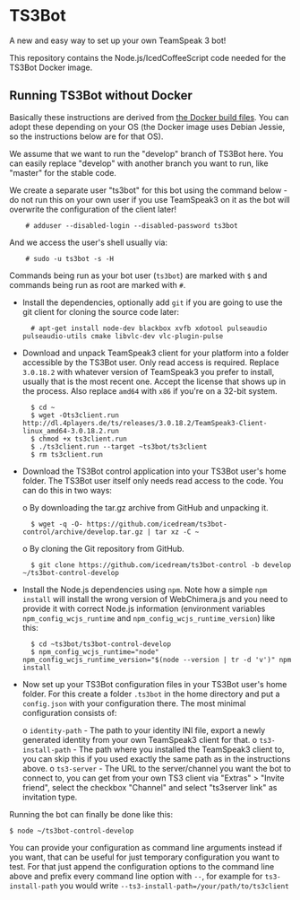 # TS3Bot

A new and easy way to set up your own TeamSpeak 3 bot!

This repository contains the Node.js/IcedCoffeeScript code needed for the TS3Bot Docker image.

## Running TS3Bot without Docker

Basically these instructions are derived from [the Docker build files](https://github.com/icedream/ts3bot-docker).
You can adopt these depending on your OS (the Docker image uses Debian Jessie, so the instructions below are for 
that OS).

We assume that we want to run the "develop" branch of TS3Bot here. You can easily replace "develop" with another branch you want to run, like "master" for the stable code.

We create a separate user "ts3bot" for this bot using the command below - do not run this on your own user if you use TeamSpeak3 on it as the bot will overwrite the configuration of the client later!

        # adduser --disabled-login --disabled-password ts3bot

And we access the user's shell usually via:

        # sudo -u ts3bot -s -H

Commands being run as your bot user (`ts3bot`) are marked with `$` and commands being run as root are marked with `#`.

- Install the dependencies, optionally add `git` if you are going to use the git client for cloning the source code later: 

        # apt-get install node-dev blackbox xvfb xdotool pulseaudio pulseaudio-utils cmake libvlc-dev vlc-plugin-pulse

- Download and unpack TeamSpeak3 client for your platform into a folder accessible by the TS3Bot user. Only read access is required. Replace `3.0.18.2` with whatever version of TeamSpeak3 you prefer to install, usually that is the most recent one. Accept the license that shows up in the process. Also replace `amd64` with `x86` if you're on a 32-bit system.

        $ cd ~
        $ wget -Ots3client.run http://dl.4players.de/ts/releases/3.0.18.2/TeamSpeak3-Client-linux_amd64-3.0.18.2.run
        $ chmod +x ts3client.run
        $ ./ts3client.run --target ~ts3bot/ts3client
        $ rm ts3client.run

- Download the TS3Bot control application into your TS3Bot user's home folder. The TS3Bot user itself only needs read access to the code. You can do this in two ways:

    o By downloading the tar.gz archive from GitHub and unpacking it.

        $ wget -q -O- https://github.com/icedream/ts3bot-control/archive/develop.tar.gz | tar xz -C ~

    o By cloning the Git repository from GitHub.
    
        $ git clone https://github.com/icedream/ts3bot-control -b develop ~/ts3bot-control-develop
        
- Install the Node.js dependencies using `npm`. Note how a simple `npm install` will install the wrong version of WebChimera.js and you need to provide it with correct Node.js information (environment variables `npm_config_wcjs_runtime` and `npm_config_wcjs_runtime_version`) like this:

        $ cd ~ts3bot/ts3bot-control-develop
        $ npm_config_wcjs_runtime="node" npm_config_wcjs_runtime_version="$(node --version | tr -d 'v')" npm install

- Now set up your TS3Bot configuration files in your TS3Bot user's home folder. For this create a folder `.ts3bot` in the home directory and put a `config.json` with your configuration there. The most minimal configuration consists of:

    o `identity-path` - The path to your identity INI file, export a newly generated identity from your own TeamSpeak3 client for that.
    o `ts3-install-path` - The path where you installed the TeamSpeak3 client to, you can skip this if you used exactly the same path as in the instructions above.
    o `ts3-server` - The URL to the server/channel you want the bot to connect to, you can get from your own TS3 client via "Extras" > "Invite friend", select the checkbox "Channel" and select "ts3server link" as invitation type.

Running the bot can finally be done like this:

    $ node ~/ts3bot-control-develop

You can provide your configuration as command line arguments instead if you want, that can be useful for just temporary configuration you want to test. For that just append the configuration options to the command line above and prefix every command line option with `--`, for example for `ts3-install-path` you would write `--ts3-install-path=/your/path/to/ts3client`
